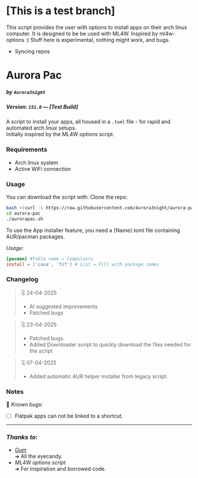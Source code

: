 # [This is a test branch] 
This script provides the user with options to install apps on their arch linux computer.
It is designed to be be used with ML4W.
Inspired by ml4w-options :)
Stuff here is experimental, nothing might work, and bugs.

- Syncing repos

# Aurora Pac
##### by `4urora3night`
##### Version: `151.0` — *[Test Build]*
A script to install your apps, all housed in a `.toml` file - for rapid and automated arch linux setups. \
Initially inspired by the ML4W options script.

### Requirements
- Arch linux system
- Active WiFi connection

### Usage
You can download the script with:
Clone the repo:

```bash
bash <(curl -s https://raw.githubusercontent.com/4urora3night/aurora-pac/refs/heads/main/downloader.sh)
cd aurora-pac
./aurorapac.sh
```


To use the App installer feature, you need a {Name}.toml file containing AUR/pacman packages.

*Usage*:
```toml
[pacman] #Table name = Compulsory
install = ['cava', 'fzf'] # List = Fill with package names
```
### Changelog

> 🗓️ 24-04-2025
> - AI suggested improvements
> - Patched bugs

> 🗓️ 23-04-2025
> - Patched bugs.
> - Added Downloader script to quickly download the files needed for the script

> 🗓️ 07-04-2025
> - Added automatic AUR helper installer from legacy script.

### Notes

🧪 *Known bugs:*
 
- [ ] Flatpak apps can not be linked to a shortcut.

---
### *Thanks to:*
- [*Gum*](https://github.com/charmbracelet/gum) \
	➜ All the eyecandy.
- *ML4W options script* \
	➜  For inspiration and borrowed code.
	
